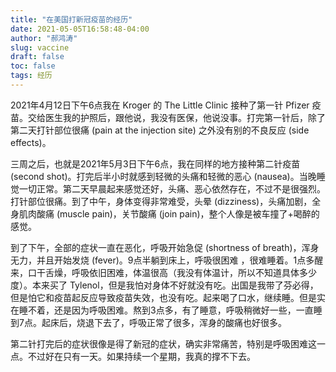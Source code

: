 ```yaml
---
title: "在美国打新冠疫苗的经历"
date: 2021-05-05T16:58:48-04:00
author: "郝鸿涛"
slug: vaccine
draft: false
toc: false
tags: 经历
---
```

2021年4月12日下午6点我在 Kroger 的 The Little Clinic 接种了第一针 Pfizer 疫苗。交给医生我的护照后，跟他说，我没有医保，他说没事。打完第一针后，除了第二天打针部位很痛 (pain at the injection site) 之外没有别的不良反应 (side effects)。

三周之后，也就是2021年5月3日下午6点，我在同样的地方接种第二针疫苗 (second shot)。打完后半小时就感到轻微的头痛和轻微的恶心 (nausea)。当晚睡觉一切正常。第二天早晨起来感觉还好，头痛、恶心依然存在，不过不是很强烈。打针部位很痛。到了中午，身体变得非常难受，头晕 (dizziness)，头痛加剧，全身肌肉酸痛 (muscle pain)，关节酸痛 (join pain)，整个人像是被车撞了+喝醉的感觉。

到了下午，全部的症状一直在恶化，呼吸开始急促 (shortness of breath)，浑身无力，并且开始发烧 (fever)。9点半躺到床上，呼吸很困难 ，很难睡着。1点多醒来，口干舌燥，呼吸依旧困难，体温很高（我没有体温计，所以不知道具体多少度）。本来买了 Tylenol，但是我怕对身体不好就没有吃。出国是我带了芬必得，但是怕它和疫苗起反应导致疫苗失效，也没有吃。起来喝了口水，继续睡。但是实在睡不着，还是因为呼吸困难。熬到3点多，有了睡意，呼吸稍微好一些，一直睡到7点。起床后，烧退下去了，呼吸正常了很多，浑身的酸痛也好很多。

第二针打完后的症状很像是得了新冠的症状，确实非常痛苦，特别是呼吸困难这一点。不过好在只有一天。如果持续一个星期，我真的撑不下去。
